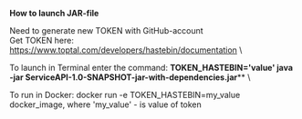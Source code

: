 **How to launch JAR-file**

Need to generate new TOKEN with GitHub-account \
Get TOKEN here: https://www.toptal.com/developers/hastebin/documentation \

To launch in Terminal enter the command: **TOKEN_HASTEBIN='value' java -jar ServiceAPI-1.0-SNAPSHOT-jar-with-dependencies.jar**** \

To run in Docker: docker run -e TOKEN_HASTEBIN=my_value docker_image, where 'my_value' - is value of token
